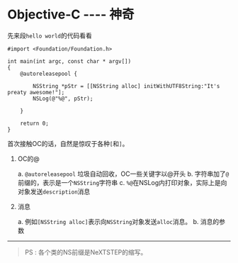 Objective-C ---- 神奇
=====================

先来段`hello world`的代码看看

```objc
#import <Foundation/Foundation.h>

int main(int argc, const char * argv[])
{
    @autoreleasepool {

        NSString *pStr = [[NSString alloc] initWithUTF8String:"It's preaty awesome!"];
        NSLog(@"%@", pStr);

    }

    return 0;
}
```

首次接触OC的话，自然是惊叹于各种`[`和`]`。

1. OC的@

    a. `@autoreleasepool` 垃圾自动回收，OC一些关键字以@开头
    b. 字符串加了`@`前缀的，表示是一个`NSString`字符串
    c. `%@`在NSLog内打印对象，实际上是向对象发送`description`消息

2. 消息

    a. 例如`[NSString alloc]`表示向`NSString`对象发送`alloc`消息。
    b. 消息的参数

--------------------------------------------

> PS : 各个类的NS前缀是NeXTSTEP的缩写。


